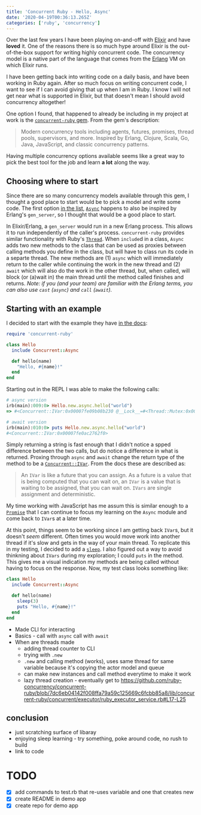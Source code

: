 ```yaml
---
title: 'Concurrent Ruby - Hello, Async'
date: '2020-04-19T00:36:13.265Z'
categories: ['ruby', 'concurrency']
---
```


Over the last few years I have been playing on-and-off with [Elixir](https://elixir-lang.org/) and have **loved** it. One of the reasons there is so much hype around Elixir is the out-of-the-box support for writing highly concurrent code. The concurrency model is a native part of the language that comes from the [Erlang](https://www.erlang.org/) VM on which Elixir runs. 

I have been getting back into writing code on a daily basis, and have been working in Ruby again. After so much focus on writing concurrent code, I want to see if I can avoid giving that up when I am in Ruby. I know I will not get near what is supported in Elixir, but that doesn't mean I should avoid concurrency altogether!

One option I found, that happened to already be including in my project at work is the [`concurrent-ruby` gem](https://github.com/ruby-concurrency/concurrent-ruby). From the gem's description:

> Modern concurrency tools including agents, futures, promises, thread pools, supervisors, and more. Inspired by Erlang, Clojure, Scala, Go, Java, JavaScript, and classic concurrency patterns.

Having multiple concurrency options available seems like a great way to pick the best tool for the job and learn **a lot** along the way.

## Choosing where to start 

Since there are so many concurrency models available through this gem, I thought a good place to start would be to pick a model and write some code. The first option [in the list](https://github.com/ruby-concurrency/concurrent-ruby#general-purpose-concurrency-abstractions), [`Async`](http://ruby-concurrency.github.io/concurrent-ruby/master/Concurrent/Async.html) happens to also be inspired by Erlang's `gen_server`, so I thought that would be a good place to start. 

In Elixir/Erlang, a `gen_server` would run in a new Erlang process. This allows it to run independently of the caller's process. `concurrent-ruby` provides similar functionality with Ruby's [`Thread`](https://ruby-doc.org/core-2.7.0/Thread.html). When `include`d in a class, `Async` adds two new methods to the class that can be used as proxies between calling methods you define in the class, but will have to class run its code in a separte thread. The new methods are (1) `async` which will immediately return to the caller while continuing the work in the new thread and (2) `await` which will also do the work in the other thread, but, when called, will block (or (a)wait in) the main thread until the method called finishes and returns. _Note: if you (and your team) are familiar with the Erlang terms, you can also use `cast` (`async`) and `call` (`await`)._

## Starting with an example

I decided to start with the example they have [in the docs](http://ruby-concurrency.github.io/concurrent-ruby/master/Concurrent/Async.html):

```ruby
require 'concurrent-ruby'

class Hello
  include Concurrent::Async

  def hello(name)
    "Hello, #{name}!"
  end
end
```

Starting out in the REPL I was able to make the following calls: 


```ruby
# async version
irb(main):009:0> Hello.new.async.hello("world")
=> #<Concurrent::IVar:0x00007fe09b08b230 @__Lock__=#<Thread::Mutex:0x00007fe09b08b1b8>, @__Condition__=#<Thread::ConditionVariable:0x00007fe09b08b190>, @event=#<Concurrent::Event:0x00007fe09b08b118 @__Lock__=#<Thread::Mutex:0x00007fe09b08b0a0>, @__Condition__=#<Thread::ConditionVariable:0x00007fe09b08b078>, @set=false, @iteration=0>, @reason=nil, @value=nil, @observers=#<Concurrent::Collection::CopyOnWriteObserverSet:0x00007fe09b08b028 @__Lock__=#<Thread::Mutex:0x00007fe09b08afd8>, @__Condition__=#<Thread::ConditionVariable:0x00007fe09b08afb0>, @observers={}>, @dup_on_deref=nil, @freeze_on_deref=nil, @copy_on_deref=nil, @do_nothing_on_deref=true, @state=:pending>

# await version
irb(main):010:0> puts Hello.new.async.hello("world")
#<Concurrent::IVar:0x00007fe0ac2762f0>
```

Simply returning a string is fast enough that I didn't notice a spped difference between the two calls, but do notice a difference in what is returned. Proxing through `async` and `await` change the return type of the method to be a [`Concurrent::IVar`](http://ruby-concurrency.github.io/concurrent-ruby/master/Concurrent/IVar.html). From the docs these are described as:

> An `IVar` is like a future that you can assign. As a future is a value that is being computed that you can wait on, an `IVar` is a value that is waiting to be assigned, that you can wait on. `IVars` are single assignment and deterministic.

My time working with JavaScript has me assum this is similar enough to a [`Promise`](https://developer.mozilla.org/en-US/docs/Web/JavaScript/Reference/Global_Objects/Promise) that I can continue to focus my learning on the `Async` module and come back to `IVar`s at a later time.


At this point, things seem to be working since I am getting back `IVar`s, but it doesn't _seem_ different. Often times you would move work into another thread if it's slow and gets in the way of your main thread. To replicate this in my testing, I decided to add a [`sleep`](https://developer.mozilla.org/en-US/docs/Web/JavaScript/Reference/Global_Objects/Promise). I also figured out a way to avoid thinkning about `IVars` during my exploration; I could `puts` in the method. This gives me a visual indication my methods are being called without having to focus on the response. Now, my test class looks something like:

```ruby
class Hello
  include Concurrent::Async

  def hello(name)
    sleep(3) 
    puts "Hello, #{name}!"
  end
end
```

  * Made CLI for interacting
  * Basics - call with `async` call with `await` 
  * When are threads made
    * adding thread counter to CLI
    * trying with `.new`
    * `.new` and calling method (works), uses same thread for same variable because it's copying the actor model and queue 
    * can make new instances and call method everytime to make it work
    * lazy thread creation - eventually get to https://github.com/ruby-concurrency/concurrent-ruby/blob/7dc6eb04142f008ffa79a59c125669c6fcbb85a8/lib/concurrent-ruby/concurrent/executor/ruby_executor_service.rb#L17-L25
## conclusion
  * just scratching surface of libaray 
  * enjoying sleep learning - try something, poke around code, no rush to build
  * link to code

# TODO
- [x] add commands to test.rb that re-uses variable and one that creates new
- [x] create README in demo app
- [x] create repo for demo app
